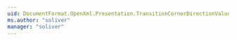```yaml
---
uid: DocumentFormat.OpenXml.Presentation.TransitionCornerDirectionValues
ms.author: "soliver"
manager: "soliver"
---
```

